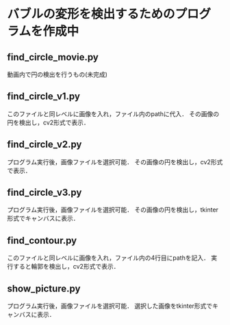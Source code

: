 # バブルの変形を検出するためのプログラムを作成中

## find_circle_movie.py
動画内で円の検出を行うもの(未完成)

## find_circle_v1.py
このファイルと同レベルに画像を入れ，ファイル内のpathに代入．
その画像の円を検出し，cv2形式で表示．

## find_circle_v2.py
プログラム実行後，画像ファイルを選択可能．
その画像の円を検出し，cv2形式で表示．

## find_circle_v3.py
プログラム実行後，画像ファイルを選択可能．
その画像の円を検出し，tkinter形式でキャンバスに表示．

## find_contour.py
このファイルと同レベルに画像を入れ，ファイル内の4行目にpathを記入．
実行すると輪郭を検出し，cv2形式で表示．

## show_picture.py
プログラム実行後，画像ファイルを選択可能．
選択した画像をtkinter形式でキャンバスに表示．
